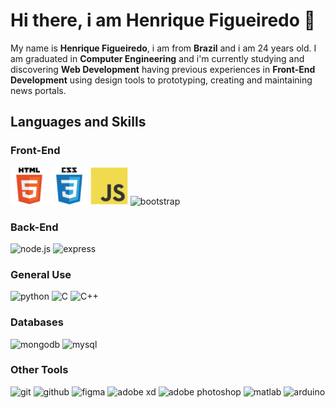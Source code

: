 # Hi there, i am Henrique Figueiredo 👋

My name is **Henrique Figueiredo**, i am from **Brazil** and i am 24 years old. I am graduated in **Computer Engineering** and i'm currently studying and discovering **Web Development** having previous experiences in **Front-End Development** using design tools to prototyping, creating and maintaining news portals.

## Languages and Skills

<h3>Front-End</h3>

  <div>
    <img src="https://raw.githubusercontent.com/devicons/devicon/master/icons/html5/html5-original-wordmark.svg" alt="html5" width="60" height="60">
    <img src="https://raw.githubusercontent.com/devicons/devicon/master/icons/css3/css3-original-wordmark.svg" alt="css3" width="60" height="60">
    <img src="https://raw.githubusercontent.com/devicons/devicon/master/icons/javascript/javascript-original.svg" alt="javascript" width="60" height="60">
    <img src="https://cdn.jsdelivr.net/gh/devicons/devicon/icons/bootstrap/bootstrap-plain.svg" alt="bootstrap" width="60" height="60">
  <div>
  
<h3>Back-End</h3>

  <div>
    <img src="https://cdn.jsdelivr.net/gh/devicons/devicon/icons/nodejs/nodejs-original.svg" alt="node.js" width="60" height="60">
    <img src="https://cdn.jsdelivr.net/gh/devicons/devicon/icons/express/express-original.svg" alt="express" width="60" height="60">
  <div>
  
<h3>General Use</h3>
  
  <div>
    <img src="https://cdn.jsdelivr.net/gh/devicons/devicon/icons/python/python-original-wordmark.svg" alt="python" width="60" height="60">
    <img src="https://cdn.jsdelivr.net/gh/devicons/devicon/icons/c/c-original.svg" alt="C" width="60" height="60">
    <img src="https://cdn.jsdelivr.net/gh/devicons/devicon/icons/cplusplus/cplusplus-original.svg" alt="C++" width="60" height="60">
  <div>
  
<h3>Databases</h3>
  
  <div>
    <img src="https://cdn.jsdelivr.net/gh/devicons/devicon/icons/mongodb/mongodb-original-wordmark.svg" alt="mongodb" width="60" height="60">
    <img src="https://cdn.jsdelivr.net/gh/devicons/devicon/icons/mysql/mysql-original.svg" alt="mysql" width="60" height="60">
  <div>
  
<h3>Other Tools</h3>
    
  <div>
    <img src="https://cdn.jsdelivr.net/gh/devicons/devicon/icons/git/git-original.svg" alt="git" width="60" height="60">
    <img src="https://cdn.jsdelivr.net/gh/devicons/devicon/icons/github/github-original.svg" alt="github" width="60" height="60">
    <img src="https://cdn.jsdelivr.net/gh/devicons/devicon/icons/figma/figma-original.svg" alt="figma" width="60" height="60">
    <img src="https://cdn.jsdelivr.net/gh/devicons/devicon/icons/xd/xd-plain.svg" alt="adobe xd" width="60" height="60">
    <img src="https://cdn.jsdelivr.net/gh/devicons/devicon/icons/photoshop/photoshop-plain.svg" alt="adobe photoshop" width="60" height="60">
    <img src="https://cdn.jsdelivr.net/gh/devicons/devicon/icons/matlab/matlab-original.svg" alt="matlab" width="60" height="60">
    <img src="https://cdn.jsdelivr.net/gh/devicons/devicon/icons/arduino/arduino-original.svg" alt="arduino" width="60" height="60">
  </div>
